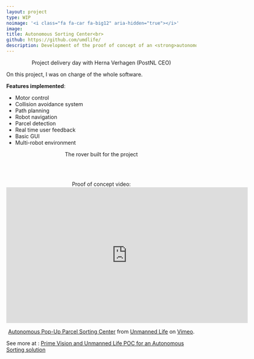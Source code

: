 ```yaml
---
layout: project
type: WIP
noimage: '<i class="fa fa-car fa-big12" aria-hidden="true"></i>'
image: 
title: Autonomous Sorting Center<br>
github: https://github.com/umdlife/
description: Development of the proof of concept of an <strong>autonomous sorting center</strong> based on rovers for PostNL as a Robotics Engineer for Unmanned Life. 
---
```


<center>
<amp-img width="1024" height="572" src="../../assets/images/poc_sorting_center.jpg" layout="responsive" alt="Project delivery day with Herna Verhagen (PostNL CEO)" ></amp-img>


Project delivery day with Herna Verhagen (PostNL CEO)   
</center>

On this project, I was on charge of the whole software. 

**Features implemented**:

* Motor control
* Collision avoidance system
* Path planning
* Robot navigation
* Parcel detection
* Real time user feedback
* Basic GUI
* Multi-robot environment 

<center>
<amp-img width="600" height="399" src="../../assets/images/poc_sorting_center_rover.jpg" layout="responsive" alt="The rover built for the project"></amp-img>

The rover built for the project
</center>


<br><br>
<center>
Proof of concept video:

<iframe src="https://player.vimeo.com/video/224207412" width="640" height="360" frameborder="0" webkitallowfullscreen mozallowfullscreen allowfullscreen></iframe>
<p><a href="https://vimeo.com/224207412">Autonomous Pop-Up Parcel Sorting Center</a> from <a href="https://vimeo.com/user58773078">Unmanned Life</a> on <a href="https://vimeo.com">Vimeo</a>.</p>

</center>

See more at : [Prime Vision and Unmanned Life POC for an Autonomous Sorting solution](http://unmanned.life/2017/07/prime-vision-unmanned-life-demonstrate-proof-concept-autonomous-sorting-solution/)